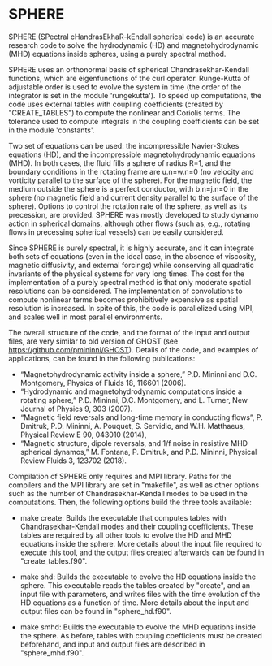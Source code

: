 # SPHERE
SPHERE (SPectral cHandrasEkhaR-kEndall spherical code) is an accurate research code to solve the hydrodynamic (HD) and magnetohydrodynamic (MHD) equations inside spheres, using a purely spectral method.

SPHERE uses an orthonormal basis of spherical Chandrasekhar-Kendall functions, which are eigenfunctions of the curl operator. Runge-Kutta of adjustable order is used to evolve the system in time (the order of the integrator is set in the module 'rungekutta'). To speed up computations, the code uses external tables with coupling coefficients (created by "CREATE_TABLES") to compute the nonlinear and Coriolis terms. The tolerance used to compute integrals in the coupling coefficients can be set in the module 'constants'.

Two set of equations can be used: the incompressible Navier-Stokes equations (HD), and the incompressible magnetohydrodynamic equations (MHD). In both cases, the fluid fills a sphere of radius R=1, and the boundary conditions in the rotating frame are u.n=w.n=0 (no velocity and vorticity parallel to the surface of the sphere). For the magnetic field, the medium outside the sphere is a perfect conductor, with b.n=j.n=0 in the sphere (no magnetic field and current density parallel to the surface of the sphere). Options to control the rotation rate of the sphere, as well as its precession, are provided. SPHERE was mostly developed to study dynamo action in spherical domains, although other flows (such as, e.g., rotating flows in precessing spherical vessels) can be easily considered.

Since SPHERE is purely spectral, it is highly accurate, and it can integrate both sets of equations (even in the ideal case, in the absence of viscosity, magnetic diffusivity, and external forcings) while conserving all quadratic invariants of the physical systems for very long times. The cost for the implementation of a purely spectral method is that only moderate spatial resolutions can be considered. The implementation of convolutions to compute nonlinear terms becomes prohibitively expensive as spatial resolution is increased. In spite of this, the code is parallelized using MPI, and scales well in most parallel environments.

The overall structure of the code, and the format of the input and output files, are very similar to old version of GHOST (see https://github.com/pmininni/GHOST). Details of the code, and examples of applications, can be found in the following publications:

* “Magnetohydrodynamic activity inside a sphere,” P.D. Mininni and D.C. Montgomery, Physics of Fluids 18, 116601 (2006).
* “Hydrodynamic and magnetohydrodynamic computations inside a rotating sphere,” P.D. Mininni, D.C. Montgomery, and L. Turner, New Journal of Physics 9, 303 (2007).
* “Magnetic field reversals and long-time memory in conducting flows”, P. Dmitruk, P.D. Mininni, A. Pouquet, S. Servidio, and W.H. Matthaeus, Physical Review E 90, 043010 (2014), 
* “Magnetic structure, dipole reversals, and 1/f noise in resistive MHD spherical dynamos,” M. Fontana, P. Dmitruk, and P.D. Mininni, Physical Review Fluids 3, 123702 (2018).

Compilation of SPHERE only requires and MPI library. Paths for the compilers and the MPI library are set in "makefile", as well as other options such as the number of Chandrasekhar-Kendall modes to be used in the computations. Then, the following options build the three tools available:

* make create: Builds the executable that computes tables with Chandrasekhar-Kendall modes and their coupling coefficients. These tables are required by all other tools to evolve the HD and MHD equations inside the sphere. More details about the input file required to execute this tool, and the output files created afterwards can be found in "create_tables.f90".

* make shd: Builds the executable to evolve the HD equations inside the sphere. This executable reads the tables created by "create", and an input file with parameters, and writes files with the time evolution of the HD equations as a function of time. More details about the input and output files can be found in "sphere_hd.f90".

* make smhd: Builds the executable to evolve the MHD equations inside the sphere. As before, tables with coupling coefficients must be created beforehand, and input and output files are described in "sphere_mhd.f90".
